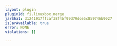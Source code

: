 ```yaml
---
layout: plugin
pluginId: fi.linuxbox.merge
jarSha1: 31241917ffcaf38f4bf99d79dce5c859746b9027
isJarAvailable: true
error: NONE
violations: []

---
```

